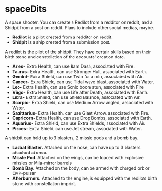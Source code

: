 # spaceDits
A space shooter. You can create a Redilot from a redditor on reddit, and a Shidpit from a post on reddit. Plans to include other social medias, maybe.

- __Redilot__ is a pilot created from a redditor on reddit.
- __Shidpit__ is a ship created from a submission post.

A redilot is the pilot of the shidpit. They have certain skills based on their birth stone and constellation of the accounts' creation date.

- __Aries-__ Extra Health, can use Ram Dash, associated with Fire.
- __Taurus-__ Extra Health, can use Stronger Hull, associated with Earth.
- __Gemini-__ Extra Shield, can use Twin for a min, associated with Air.
- __Cancer-__ Extra Shield, can use Tidal wave blast, associated with Water.
- __Leo-__ Extra Health, can use Sonic boom stun, associated with Fire.
- __Virgo-__ Extra Health, can use Life after Death, associated with Earth.
- __Libra-__ Extra Shield, can use Shield Balance, associated with Air.
- __Scorpio-__ Extra Shield, can use Medium Arrow angled, associated with Water.
- __Sagittarius-__ Extra Health, can use Giant Arrow, associated with Fire.
- __Capricorn-__ Extra Health, can use Drop Bombs, associated with Earth.
- __Aquarius-__ Extra Shield, can use Extra Shields, associated with Air.
- __Pisces-__ Extra Shield, can use Jet stream, associated with Water.


A shidpit can hold up to 3 blasters, 2 missle pods and a bomb bay.

- __Lasbat Blaster.__ Attached on the nose, can have up to 3 blasters attached at once.
- __Missle Pod.__ Attached on the wings, can be loaded with explosive missles or Mila-mirror barrels.
- __Bomb Bay.__ Attached on the body, can be armed with charged orb or EMP-pulsar.
- __Afterburners.__ Attached to the engine, is equipped with the redilots birth stone with constellation imprint.

